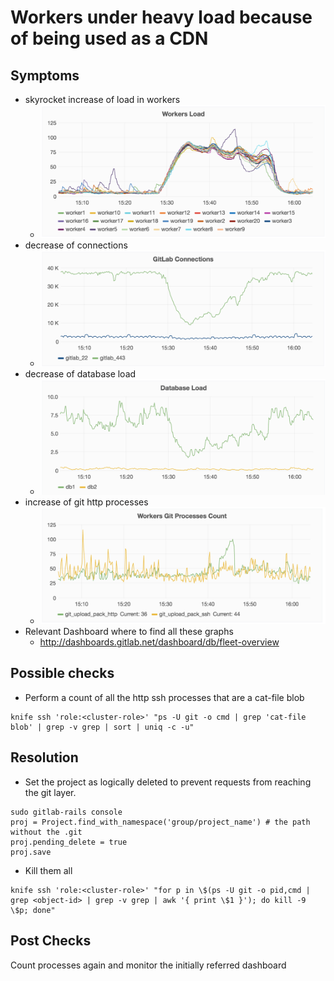 # Workers under heavy load because of being used as a CDN

## Symptoms

* skyrocket increase of load in workers
  * ![Sample High Load on Workers](img/workers-high-load.png)
* decrease of connections
  * ![Sample of low HTTP connections](img/low-connections.png)
* decrease of database load
  * ![Sample of low database load](img/low-database-load.png)
* increase of git http processes
  * ![Sample of high count of git http processes](img/high-http-git-processes.png)
* Relevant Dashboard where to find all these graphs
  * http://dashboards.gitlab.net/dashboard/db/fleet-overview

## Possible checks

* Perform a count of all the http ssh processes that are a cat-file blob

```
knife ssh 'role:<cluster-role>' "ps -U git -o cmd | grep 'cat-file blob' | grep -v grep | sort | uniq -c -u"
```

## Resolution

* Set the project as logically deleted to prevent requests from reaching the git layer.

```
sudo gitlab-rails console
proj = Project.find_with_namespace('group/project_name') # the path without the .git
proj.pending_delete = true
proj.save
```

* Kill them all

```
knife ssh 'role:<cluster-role>' "for p in \$(ps -U git -o pid,cmd | grep <object-id> | grep -v grep | awk '{ print \$1 }'); do kill -9 \$p; done"
```

## Post Checks

Count processes again and monitor the initially referred dashboard
